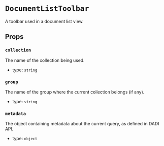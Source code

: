 `DocumentListToolbar`
=====================

A toolbar used in a document list view.

Props
-----

### `collection`

The name of the collection being used.

- type: `string`


### `group`

The name of the group where the current collection belongs (if any).

- type: `string`


### `metadata`

The object containing metadata about the current query, as defined
in DADI API.

- type: `object`

